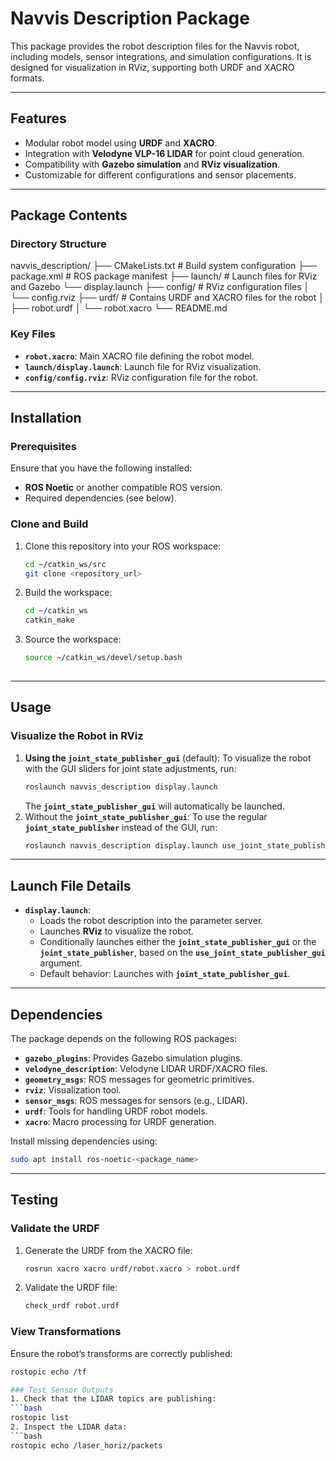 # Navvis Description Package

This package provides the robot description files for the Navvis robot, including models, sensor integrations, and simulation configurations. It is designed for visualization in RViz, supporting both URDF and XACRO formats.

---

## Features

- Modular robot model using **URDF** and **XACRO**.
- Integration with **Velodyne VLP-16 LIDAR** for point cloud generation.
- Compatibility with **Gazebo simulation** and **RViz visualization**.
- Customizable for different configurations and sensor placements.

---

## Package Contents

### Directory Structure
navvis_description/
├── CMakeLists.txt	# Build system configuration
├── package.xml	# ROS package manifest
├── launch/		# Launch files for RViz and Gazebo
    └── display.launch
├── config/		# RViz configuration files
│   └── config.rviz
├── urdf/		# Contains URDF and XACRO files for the robot
│   ├── robot.urdf
│   └── robot.xacro
└── README.md


### Key Files
- **`robot.xacro`**: Main XACRO file defining the robot model.
- **`launch/display.launch`**: Launch file for RViz visualization.
- **`config/config.rviz`**: RViz configuration file for the robot.

---

## Installation

### Prerequisites
Ensure that you have the following installed:
- **ROS Noetic** or another compatible ROS version.
- Required dependencies (see below).

### Clone and Build
1. Clone this repository into your ROS workspace:
   ```bash
   cd ~/catkin_ws/src
   git clone <repository_url>
2. Build the workspace:
   ```bash
   cd ~/catkin_ws
   catkin_make
3. Source the workspace:
   ```bash
   source ~/catkin_ws/devel/setup.bash
  
---
 
## Usage

### Visualize the Robot in RViz
1. **Using the `joint_state_publisher_gui`** (default):
   To visualize the robot with the GUI sliders for joint state adjustments, run:
   ```bash
   roslaunch navvis_description display.launch
   ```
   The **`joint_state_publisher_gui`** will automatically be launched.
2. Without the **`joint_state_publisher_gui`**: To use the regular **`joint_state_publisher`** instead of the GUI, run:
     ```bash
   roslaunch navvis_description display.launch use_joint_state_publisher_gui:=false

---

## Launch File Details
- **`display.launch`**:
  - Loads the robot description into the parameter server.
  - Launches **RViz** to visualize the robot.
  - Conditionally launches either the **`joint_state_publisher_gui`** or the **`joint_state_publisher`**, based on the **`use_joint_state_publisher_gui`** argument.
  - Default behavior: Launches with **`joint_state_publisher_gui`**.


---

## Dependencies
The package depends on the following ROS packages:
- **`gazebo_plugins`**: Provides Gazebo simulation plugins.
- **`velodyne_description`**: Velodyne LIDAR URDF/XACRO files.
- **`geometry_msgs`**: ROS messages for geometric primitives.
- **`rviz`**: Visualization tool.
- **`sensor_msgs`**: ROS messages for sensors (e.g., LIDAR).
- **`urdf`**: Tools for handling URDF robot models.
- **`xacro`**: Macro processing for URDF generation.

Install missing dependencies using:
```bash
sudo apt install ros-noetic-<package_name>
```

---

## Testing

### Validate the URDF
1. Generate the URDF from the XACRO file:
   ```bash
   rosrun xacro xacro urdf/robot.xacro > robot.urdf
2. Validate the URDF file:
   ```bash
   check_urdf robot.urdf
   
### View Transformations
Ensure the robot’s transforms are correctly published:
   ```bash
   rostopic echo /tf

### Test Sensor Outputs
1. Check that the LIDAR topics are publishing:
   ```bash
   rostopic list
2. Inspect the LIDAR data:
   ```bash
   rostopic echo /laser_horiz/packets
   ```







